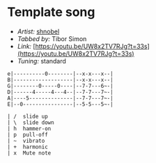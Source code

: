 # Template song

- _Artist:_ [shnobel](https://www.youtube.com/channel/UCS2P0xawLDZHWFyBymVOK1A)
- _Tabbed by:_ Tibor Simon
- _Link:_ [https://youtu.be/UW8x2TV7RJg?t=33s](https://youtu.be/UW8x2TV7RJg?t=33s)
- _Tuning:_ standard

```
e|----------0--------|--x-x---x--|
B|-------------------|--x-x---x--|
G|--------0-----0----|--7-7---6~-|
D|------4-----4---4--|--7-7---7~-|
A|----5--------------|--7-7---7~-|
E|--0----------------|--5-5---5~-|
                             
| /  slide up
| \  slide down
| h  hammer-on
| p  pull-off
| ~  vibrato
| +  harmonic
| x  Mute note
```
